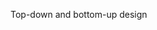 <span id="title">Top-down and bottom-up design</span>

<div id="body">

<include src="what/unit-inParent-asPanel.md" boilerplate />

</div>
